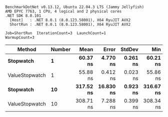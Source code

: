 ```

BenchmarkDotNet v0.13.12, Ubuntu 22.04.3 LTS (Jammy Jellyfish)
AMD EPYC 7763, 1 CPU, 4 logical and 2 physical cores
.NET SDK 8.0.101
  [Host]   : .NET 8.0.1 (8.0.123.58001), X64 RyuJIT AVX2
  ShortRun : .NET 8.0.1 (8.0.123.58001), X64 RyuJIT AVX2

Job=ShortRun  IterationCount=3  LaunchCount=1  
WarmupCount=3  

```
| Method         | Number | Mean      | Error     | StdDev   | Min       | Max       | Gen0   | Allocated |
|--------------- |------- |----------:|----------:|---------:|----------:|----------:|-------:|----------:|
| **Stopwatch**      | **1**      |  **60.37 ns** |  **4.770 ns** | **0.261 ns** |  **60.21 ns** |  **60.67 ns** | **0.0005** |      **40 B** |
| ValueStopwatch | 1      |  55.88 ns |  0.412 ns | 0.023 ns |  55.86 ns |  55.91 ns |      - |         - |
| **Stopwatch**      | **10**     | **317.52 ns** | **16.830 ns** | **0.923 ns** | **316.67 ns** | **318.50 ns** | **0.0005** |      **40 B** |
| ValueStopwatch | 10     | 308.71 ns |  7.288 ns | 0.399 ns | 308.34 ns | 309.13 ns |      - |         - |

